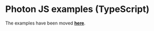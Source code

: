 # Photon JS examples (TypeScript)

The examples have been moved [**here**](https://github.com/prisma/prisma-examples/tree/prisma2/typescript).